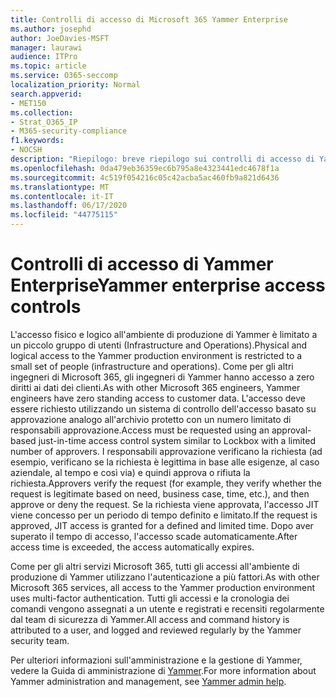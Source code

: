 ```yaml
---
title: Controlli di accesso di Microsoft 365 Yammer Enterprise
ms.author: josephd
author: JoeDavies-MSFT
manager: laurawi
audience: ITPro
ms.topic: article
ms.service: O365-seccomp
localization_priority: Normal
search.appverid:
- MET150
ms.collection:
- Strat_O365_IP
- M365-security-compliance
f1.keywords:
- NOCSH
description: "Riepilogo: breve riepilogo sui controlli di accesso di Yammer Enterprise nell'ambiente di produzione."
ms.openlocfilehash: 0da479eb36359ec6b795a8e4323441edc4678f1a
ms.sourcegitcommit: 4c519f054216c05c42acba5ac460fb9a821d6436
ms.translationtype: MT
ms.contentlocale: it-IT
ms.lasthandoff: 06/17/2020
ms.locfileid: "44775115"
---
```

# <a name="yammer-enterprise-access-controls"></a><span data-ttu-id="92b5c-103">Controlli di accesso di Yammer Enterprise</span><span class="sxs-lookup"><span data-stu-id="92b5c-103">Yammer enterprise access controls</span></span> 

<span data-ttu-id="92b5c-104">L'accesso fisico e logico all'ambiente di produzione di Yammer è limitato a un piccolo gruppo di utenti (Infrastructure and Operations).</span><span class="sxs-lookup"><span data-stu-id="92b5c-104">Physical and logical access to the Yammer production environment is restricted to a small set of people (infrastructure and operations).</span></span> <span data-ttu-id="92b5c-105">Come per gli altri ingegneri di Microsoft 365, gli ingegneri di Yammer hanno accesso a zero diritti ai dati dei clienti.</span><span class="sxs-lookup"><span data-stu-id="92b5c-105">As with other Microsoft 365 engineers, Yammer engineers have zero standing access to customer data.</span></span> <span data-ttu-id="92b5c-106">L'accesso deve essere richiesto utilizzando un sistema di controllo dell'accesso basato su approvazione analogo all'archivio protetto con un numero limitato di responsabili approvazione.</span><span class="sxs-lookup"><span data-stu-id="92b5c-106">Access must be requested using an approval-based just-in-time access control system similar to Lockbox with a limited number of approvers.</span></span> <span data-ttu-id="92b5c-107">I responsabili approvazione verificano la richiesta (ad esempio, verificano se la richiesta è legittima in base alle esigenze, al caso aziendale, al tempo e così via) e quindi approva o rifiuta la richiesta.</span><span class="sxs-lookup"><span data-stu-id="92b5c-107">Approvers verify the request (for example, they verify whether the request is legitimate based on need, business case, time, etc.), and then approve or deny the request.</span></span> <span data-ttu-id="92b5c-108">Se la richiesta viene approvata, l'accesso JIT viene concesso per un periodo di tempo definito e limitato.</span><span class="sxs-lookup"><span data-stu-id="92b5c-108">If the request is approved, JIT access is granted for a defined and limited time.</span></span> <span data-ttu-id="92b5c-109">Dopo aver superato il tempo di accesso, l'accesso scade automaticamente.</span><span class="sxs-lookup"><span data-stu-id="92b5c-109">After access time is exceeded, the access automatically expires.</span></span>

<span data-ttu-id="92b5c-110">Come per gli altri servizi Microsoft 365, tutti gli accessi all'ambiente di produzione di Yammer utilizzano l'autenticazione a più fattori.</span><span class="sxs-lookup"><span data-stu-id="92b5c-110">As with other Microsoft 365 services, all access to the Yammer production environment uses multi-factor authentication.</span></span> <span data-ttu-id="92b5c-111">Tutti gli accessi e la cronologia dei comandi vengono assegnati a un utente e registrati e recensiti regolarmente dal team di sicurezza di Yammer.</span><span class="sxs-lookup"><span data-stu-id="92b5c-111">All access and command history is attributed to a user, and logged and reviewed regularly by the Yammer security team.</span></span>

<span data-ttu-id="92b5c-112">Per ulteriori informazioni sull'amministrazione e la gestione di Yammer, vedere la Guida di amministrazione di [Yammer](https://docs.microsoft.com/yammer/yammer-landing-page).</span><span class="sxs-lookup"><span data-stu-id="92b5c-112">For more information about Yammer administration and management, see [Yammer admin help](https://docs.microsoft.com/yammer/yammer-landing-page).</span></span>